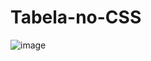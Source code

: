 # Tabela-no-CSS

![image](https://user-images.githubusercontent.com/16868028/221448568-b07f734e-c257-4cf7-a387-fad2db68ef33.png)
